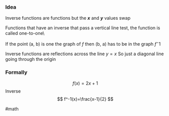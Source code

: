 ### Idea

Inverse functions are functions but the ***x*** and ***y*** values swap

Functions that have an inverse that pass a vertical line test, the function is called one-to-one\

If the point (a, b) is one the graph of $f$ then (b, a) has to be in the graph $f^-1$

Inverse functions are reflections across the line $y=x$ 
So just a diagonal line going through the origin
### Formally


$$
f(x) = 2x+1
$$
Inverse
$$
f^-1(x)=\frac{x-1}{2}
$$

#math